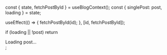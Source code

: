 const { state, fetchPostById } = useBlogContext();
const { singlePost: post, loading } = state;

useEffect(() => {
	fetchPostById(id);
}, [id, fetchPostById]);

if (loading || !post) return <div className='p-10 text-lg'>Loading post...</div>;
